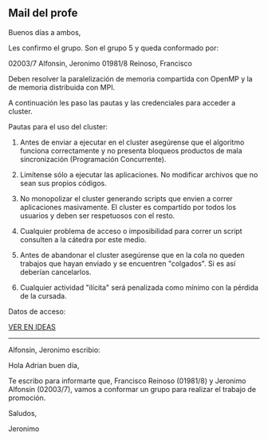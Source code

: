 ## Mail del profe

Buenos días a ambos,

Les confirmo el grupo. Son el grupo 5 y queda conformado por: 

02003/7    Alfonsin, Jeronimo
01981/8    Reinoso, Francisco

Deben resolver la paralelización de memoria compartida con OpenMP y la de memoria distribuida con MPI. 

A continuación les paso las pautas y las credenciales para acceder a cluster.

Pautas para el uso del cluster:

1) Antes de enviar a ejecutar en el cluster asegúrense que el algoritmo funciona correctamente y no presenta bloqueos productos de mala sincronización (Programación Concurrente).

2) Limítense sólo a ejecutar las aplicaciones. No modificar archivos que no sean sus propios códigos.

3) No monopolizar el cluster generando scripts que envien a correr aplicaciones masivamente. El cluster es compartido por todos los usuarios y deben ser respetuosos con el resto.

4) Cualquier problema de acceso o imposibilidad para correr un script consulten a la cátedra por este medio.

5) Antes de abandonar el cluster asegúrense que en la cola no queden trabajos que hayan enviado y se encuentren "colgados". Si es así deberían cancelarlos. 

6) Cualquier actividad "ilícita" será penalizada como mínimo con la pérdida de la cursada.


Datos de acceso:

[VER EN IDEAS](https://ideas.info.unlp.edu.ar)



---------

Alfonsin, Jeronimo escribio:

 

Hola Adrian buen día,

Te escribo para informarte que, Francisco Reinoso (01981/8) y Jeronimo Alfonsin (02003/7), vamos a conformar un grupo para realizar el trabajo de promoción.

Saludos,

Jeronimo
